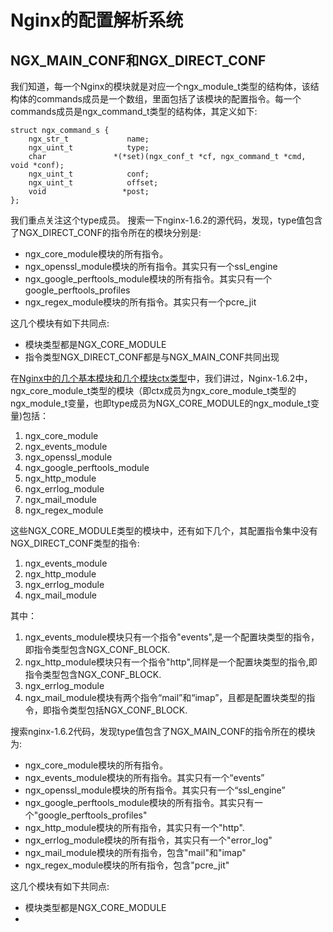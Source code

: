 # Nginx的配置解析系统

## NGX_MAIN_CONF和NGX_DIRECT_CONF

我们知道，每一个Nginx的模块就是对应一个ngx_module_t类型的结构体，该结构体的commands成员是一个数组，里面包括了该模块的配置指令。每一个commands成员是ngx_command_t类型的结构体，其定义如下:
```
struct ngx_command_s {
    ngx_str_t             name;
    ngx_uint_t            type;
    char               *(*set)(ngx_conf_t *cf, ngx_command_t *cmd, void *conf);
    ngx_uint_t            conf;
    ngx_uint_t            offset;
    void                 *post;
};
```
我们重点关注这个type成员。
搜索一下nginx-1.6.2的源代码，发现，type值包含了NGX\_DIRECT\_CONF的指令所在的模块分别是:
* ngx\_core\_module模块的所有指令。
* ngx\_openssl\_module模块的所有指令。其实只有一个ssl\_engine
* ngx\_google\_perftools\_module模块的所有指令。其实只有一个google\_perftools\_profiles
* ngx\_regex\_module模块的所有指令。其实只有一个pcre\_jit

这几个模块有如下共同点:
* 模块类型都是NGX\_CORE\_MODULE
* 指令类型NGX\_DIRECT\_CONF都是与NGX\_MAIN\_CONF共同出现

在[Nginx中的几个基本模块和几个模块ctx类型](nginxzhong_de_ji_ge_ji_ben_mo_kuai_he_ji_ge_mo_kuai_ctx_lei_xing.md)中，我们讲过，Nginx-1.6.2中，ngx_core_module_t类型的模块（即ctx成员为ngx_core_module_t类型的ngx_module_t变量，也即type成员为NGX\_CORE\_MODULE的ngx_module_t变量)包括：

1. ngx_core_module
2. ngx_events_module
3. ngx_openssl_module
4. ngx_google_perftools_module
5. ngx_http_module
6. ngx_errlog_module
7. ngx_mail_module
8. ngx_regex_module

这些NGX\_CORE\_MODULE类型的模块中，还有如下几个，其配置指令集中没有NGX\_DIRECT\_CONF类型的指令:

1. ngx_events_module
2. ngx_http_module
3. ngx_errlog_module
4. ngx_mail_module

其中：

1. ngx_events_module模块只有一个指令"events",是一个配置块类型的指令，即指令类型包含NGX\_CONF\_BLOCK.
2. ngx_http_module模块只有一个指令"http",同样是一个配置块类型的指令,即指令类型包含NGX\_CONF\_BLOCK.
3. ngx_errlog_module
4. ngx_mail_module模块有两个指令“mail”和“imap”，且都是配置块类型的指令，即指令类型包括NGX\_CONF\_BLOCK.

搜索nginx-1.6.2代码，发现type值包含了NGX\_MAIN\_CONF的指令所在的模块
为:
* ngx\_core\_module模块的所有指令。
* ngx_events_module模块的所有指令。其实只有一个“events”
* ngx_openssl_module模块的所有指令。其实只有一个“ssl_engine”
* ngx_google_perftools_module模块的所有指令。其实只有一个"google_perftools_profiles"
* ngx_http_module模块的所有指令，其实只有一个"http".
* ngx_errlog_module模块的所有指令，其实只有一个"error_log"
* ngx_mail_module模块的所有指令，包含"mail"和"imap"
* ngx_regex_module模块的所有指令，包含"pcre_jit"

这几个模块有如下共同点:
* 模块类型都是NGX_CORE_MODULE
* 





